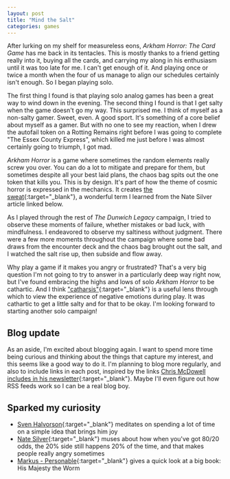 ```yaml
---
layout: post
title: "Mind the Salt"
categories: games
---
```


After lurking on my shelf for measureless eons, *Arkham Horror: The Card Game* has me back in its tentacles. This is mostly thanks to a friend getting really into it, buying all the cards, and carrying my along in his enthusiasm until it was too late for me. I can't get enough of it. And playing once or twice a month when the four of us manage to align our schedules certainly isn't enough. So I began playing solo.

The first thing I found is that playing solo analog games has been a great way to wind down in the evening. The second thing I found is that I get salty when the game doesn't go my way. This surprised me. I think of myself as a non-salty gamer. Sweet, even. A good sport. It's something of a core belief about myself as a gamer. But with no one to see my reaction, when I drew the autofail token on a Rotting Remains right before I was going to complete "The Essex County Express", which killed me just before I was almost certainly going to triumph, I got mad.

*Arkham Horror* is a game where sometimes the random elements really screw you over. You can do a lot to mitigate and prepare for them, but sometimes despite all your best laid plans, the chaos bag spits out the one token that kills you. This is by design. It's part of how the theme of cosmic horror is expressed in the mechanics. It creates [the sweat](https://www.lines.com/glossary/sweat/1889){:target="_blank"}, a wonderful term I learned from the Nate Silver article linked below.

As I played through the rest of *The Dunwich Legacy* campaign, I tried to observe these moments of failure, whether mistakes or bad luck, with mindfulness. I endeavored to observe my saltiness without judgment. There were a few more moments throughout the campaign where some bad draws from the encounter deck and the chaos bag brought out the salt, and I watched the salt rise up, then subside and flow away.

Why play a game if it makes you angry or frustrated? That's a very big question I'm not going to try to answer in a particularly deep way right now, but I've found embracing the highs and lows of solo *Arkham Horror* to be cathartic. And I think ["catharsis"](https://en.wikipedia.org/wiki/Catharsis){:target="_blank"} is a useful lens through which to view the experience of negative emotions during play. It was cathartic to get a little salty and for that to be okay. I'm looking forward to starting another solo campaign!

## Blog update

As an aside, I'm excited about blogging again. I want to spend more time being curious and thinking about the things that capture my interest, and this seems like a good way to do it. I'm planning to blog more regularly, and also to include links in each post, inspired by the links [Chris McDowell includes in his newsletter](https://bastionland.substack.com/){:target="_blank"}. Maybe I'll even figure out how RSS feeds work so I can be a real blog boy.

## Sparked my curiosity

- [Sven Halvorson](https://svenhalvorson.github.io/party_page/portfolio/completely_lost){:target="_blank"} meditates on spending a lot of time on a simple idea that brings him joy
- [Nate Silver](https://www.natesilver.net/p/dont-let-randomness-make-a-fool-of){:target="_blank"} muses about how when you've got 80/20 odds, the 20% side still happens 20% of the time, and that makes people really angry sometimes
- [Markus - Personable](https://personabler.blogspot.com/2024/09/a-quick-look-at-big-book-his-majesty.html){:target="_blank"} gives a quick look at a big book: His Majesty the Worm